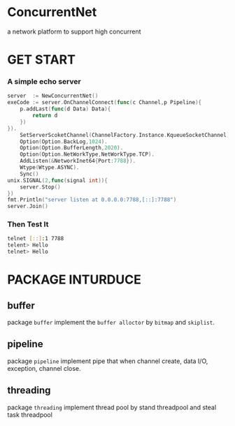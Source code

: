 # ConcurrentNet
a network platform to support high concurrent

# GET START
### A simple echo server
```go
server  := NewConcurrentNet()
exeCode := server.OnChannelConnect(func(c Channel,p Pipeline){
	p.addLast(func(d Data) Data){
		return d
	})
}).
	SetServerScoketChannel(ChannelFactory.Instance.KqueueSocketChannel).
	Option(Option.BackLog,1024).
	Option(Option.BufferLength,2020).
	Option(Option.NetWorkType,NetWorkType.TCP).
	AddListen(&NetworkInet64{Port:7788}).
	Wtype(Wtype.ASYNC).
	Sync()
unix.SIGNAL(2,func(signal int)){
	server.Stop()
})
fmt.Println("server listen at 0.0.0.0:7788,[::]:7788")
server.Join()
```

### Then Test It
```bash
telnet [::]:1 7788
telent> Hello
telnet> Hello
```

# PACKAGE INTURDUCE
## buffer
package `buffer` implement the `buffer alloctor` by `bitmap` and `skiplist`.
## pipeline
package `pipeline` implement pipe that when channel create, data I/O, exception, channel close.
## threading
package `threading` implement thread pool by stand threadpool and steal task threadpool

